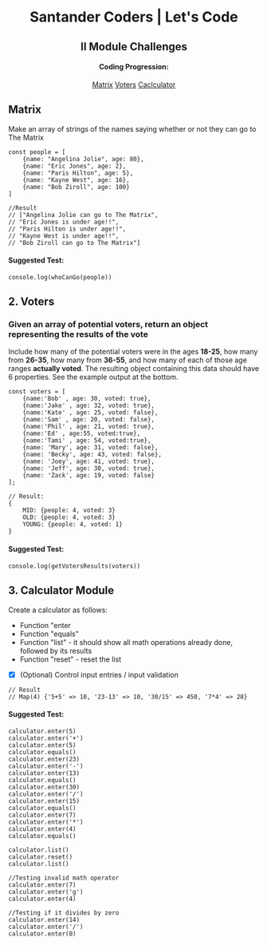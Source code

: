 
<h1 align="center"> Santander Coders | Let's Code </h1>
<h2 align="center"> II Module Challenges </h2>
<h4 align="center"> Coding Progression: </h4>
<div align="center" style="display: inline_block">
  <a href="https://vtoebe.notion.site/Matrix-fa739d39e81a4c2782530c55bd7ce6c6">Matrix</a>
  <a href="https://vtoebe.notion.site/Voters-Challenge-ec3a273994334ca49015cf61d72d18e6">Voters</a>
  <a href="https://vtoebe.notion.site/Calculator-Module-de6ad479cf6545e0a3fa195f827b1a9f">Caclculator</a>
</div>

## **Matrix**
Make an array of strings of the names saying whether or not they can go to The Matrix
```
const people = [
    {name: "Angelina Jolie", age: 80},
    {name: "Eric Jones", age: 2},
    {name: "Paris Hilton", age: 5},
    {name: "Kayne West", age: 16},
    {name: "Bob Ziroll", age: 100}
]

//Result
// ["Angelina Jolie can go to The Matrix", 
// "Eric Jones is under age!!", 
// "Paris Hilton is under age!!", 
// "Kayne West is under age!!", 
// "Bob Ziroll can go to The Matrix"]
```
#### Suggested Test:
``console.log(whoCanGo(people))``

## **2. Voters**
### Given an array of potential voters, return an object representing the results of the vote
Include how many of the potential voters were in the ages **18-25**, how many from **26-35**, how many from **36-55**, and how many of each of those age ranges **actually voted**. The resulting object containing this data should have 6 properties. See the example output at the bottom.

```
const voters = [
    {name:'Bob' , age: 30, voted: true},
    {name:'Jake' , age: 32, voted: true},
    {name:'Kate' , age: 25, voted: false},
    {name:'Sam' , age: 20, voted: false},
    {name:'Phil' , age: 21, voted: true},
    {name:'Ed' , age:55, voted:true},
    {name:'Tami' , age: 54, voted:true},
    {name: 'Mary', age: 31, voted: false},
    {name: 'Becky', age: 43, voted: false},
    {name: 'Joey', age: 41, voted: true},
    {name: 'Jeff', age: 30, voted: true},
    {name: 'Zack', age: 19, voted: false}
];

// Result:
{ 
	MID: {people: 4, voted: 3}
	OLD: {people: 4, voted: 3}
	YOUNG: {people: 4, voted: 1}
}
```
#### Suggested Test:
``console.log(getVotersResults(voters))``


## **3. Calculator Module**
Create a calculator as follows:
* Function "enter
* Function "equals"
* Function "list" - it should show all math operations already done, followed by its results
* Function "reset" - reset the list
* [x] (Optional) Control input entries / input validation <br/>
```
// Result
// Map(4) {'5+5' => 10, '23-13' => 10, '30/15' => 450, '7*4' => 28}
```
#### Suggested Test:
```
calculator.enter(5)
calculator.enter('+')
calculator.enter(5)
calculator.equals()
calculator.enter(23)
calculator.enter('-')
calculator.enter(13)
calculator.equals()
calculator.enter(30)
calculator.enter('/')
calculator.enter(15)
calculator.equals()
calculator.enter(7)
calculator.enter('*')
calculator.enter(4)
calculator.equals()

calculator.list()
calculator.reset()
calculator.list()

//Testing invalid math operator
calculator.enter(7)
calculator.enter('g')
calculator.enter(4)

//Testing if it divides by zero
calculator.enter(14)
calculator.enter('/')
calculator.enter(0)
```
